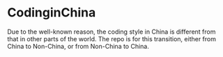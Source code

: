 # CodinginChina
Due to the well-known reason, the coding style in China is different from that in other parts of the world. The repo is for this transition, either from China to Non-China, or from Non-China to China.
